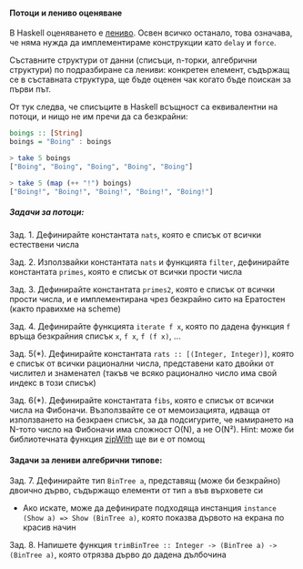#### Потоци и лениво оценяване
В Haskell оценяването е [лениво](https://wiki.haskell.org/Lazy_evaluation).
Освен всичко останало, това означава, че няма нужда да имплементираме
конструкции като `delay` и `force`.

Съставните структури от данни (списъци, n-торки, алгебрични структури)
по подразбиране са лениви: конкретен елемент, съдържащ се в съставната
структура, ще бъде оценен чак когато бъде поискан за първи път.

От тук следва, че списъците в Haskell всъщност са еквивалентни на потоци,
и нищо не им пречи да са безкрайни:

```haskell
boings :: [String]
boings = "Boing" : boings

> take 5 boings
["Boing", "Boing", "Boing", "Boing", "Boing"]

> take 5 (map (++ "!") boings)
["Boing!", "Boing!", "Boing!", "Boing!", "Boing!"]
```

##### Задачи за потоци:

Зад. 1\. Дефинирайте константата `nats`, която е списък от всички естествени числа

Зад. 2\. Използвайки константата `nats` и функцията `filter`, дефинирайте константата `primes`, която е списък от всички прости числа

Зад. 3\. Дефинирайте константата `primes2`, която е списък от всички прости числа, и е имплементирана чрез безкрайно сито на Ератостен (както правихме на scheme)

Зад. 4\. Дефинирайте функцията `iterate f x`, която по дадена функция `f` връща безкрайния списък `x`, `f x`, `f (f x)`, ...

Зад. 5(*)\. Дефинирайте константата `rats :: [(Integer, Integer)]`, която е списък от всички рационални числа, представени като двойки от числител и знаменател (такъв че всяко рационално число има свой индекс в този списък)

Зад. 6(*)\. Дефинирайте константата `fibs`, която е списък от всички числа на Фибоначи. Възползвайте се от мемоизацията, идваща от използването на безкраен списък, за да подсигурите, че намирането на N-тото число на Фибоначи има сложност O(N), а не O(N²). Hint: може би библиотечната функция [zipWith](https://hackage.haskell.org/package/base/docs/Prelude.html#v:zipWith) ще ви е от помощ


#### Задачи за лениви алгебрични типове:

Зад. 7\. Дефинирайте тип `BinTree a`, представящ (може би безкрайно) двоично дърво, съдържащо елементи от тип `a` във върховете си

* Ако искате, може да дефинирате подходяща инстанция `instance (Show a) => Show (BinTree a)`, която показва дървото на екрана по красив начин

Зад. 8\. Напишете функция `trimBinTree :: Integer -> (BinTree a) -> (BinTree a)`, която отрязва дърво
до дадена дълбочина